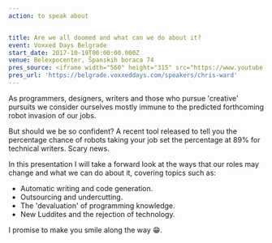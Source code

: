 ```yaml
---
action: to speak about


title: Are we all doomed and what can we do about it?
event: Voxxed Days Belgrade
start_date: 2017-10-19T00:00:00.000Z
venue: Belexpocenter, Španskih boraca 74
pres_source: <iframe width="560" height="315" src="https://www.youtube.com/embed/HYoVkDbqCpk" frameborder="0" gesture="media" allow="encrypted-media" allowfullscreen></iframe>
pres_url: 'https://belgrade.voxxeddays.com/speakers/chris-ward'
---
```


As programmers, designers, writers and those who pursue 'creative' pursuits we consider ourselves mostly immune to the predicted forthcoming robot invasion of our jobs.

But should we be so confident? A recent tool released to tell you the percentage chance of robots taking your job set the percentage at 89% for technical writers. Scary news.

In this presentation I will take a forward look at the ways that our roles may change and what we can do about it, covering topics such as:

-   Automatic writing and code generation.
-   Outsourcing and undercutting.
-   The 'devaluation' of programming knowledge.
-   New Luddites and the rejection of technology.

I promise to make you smile along the way 😁.
